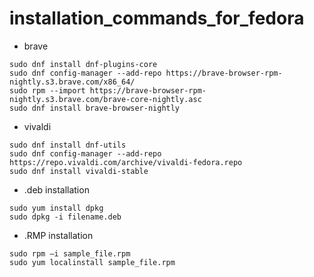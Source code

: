 # installation_commands_for_fedora
* brave
```
sudo dnf install dnf-plugins-core
sudo dnf config-manager --add-repo https://brave-browser-rpm-nightly.s3.brave.com/x86_64/
sudo rpm --import https://brave-browser-rpm-nightly.s3.brave.com/brave-core-nightly.asc
sudo dnf install brave-browser-nightly
```
* vivaldi
```
sudo dnf install dnf-utils
sudo dnf config-manager --add-repo https://repo.vivaldi.com/archive/vivaldi-fedora.repo
sudo dnf install vivaldi-stable
```
* .deb installation
```
sudo yum install dpkg
sudo dpkg -i filename.deb
```
* .RMP installation
```
sudo rpm –i sample_file.rpm
sudo yum localinstall sample_file.rpm
```
